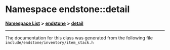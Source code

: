 

# Namespace endstone::detail



[**Namespace List**](namespaces.md) **>** [**endstone**](namespaceendstone.md) **>** [**detail**](namespaceendstone_1_1detail.md)







































































------------------------------
The documentation for this class was generated from the following file `include/endstone/inventory/item_stack.h`

